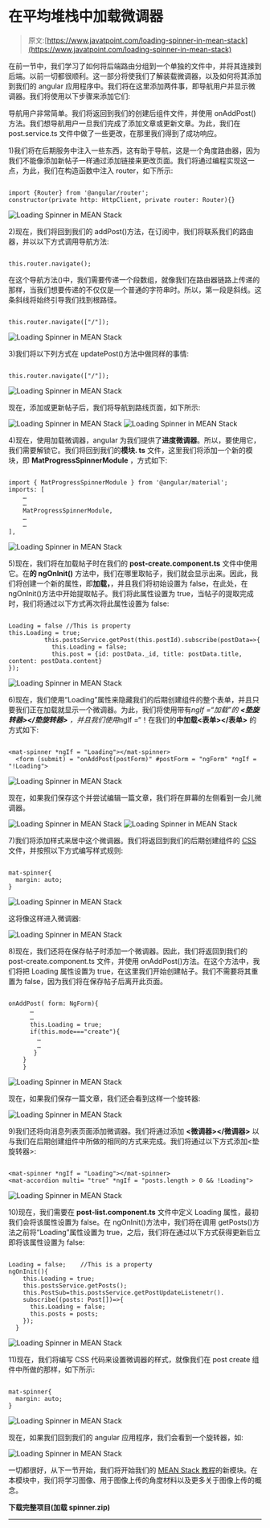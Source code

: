 # 在平均堆栈中加载微调器

> 原文:[https://www.javatpoint.com/loading-spinner-in-mean-stack](https://www.javatpoint.com/loading-spinner-in-mean-stack)

在前一节中，我们学习了如何将后端路由分组到一个单独的文件中，并将其连接到后端。以前一切都很顺利。这一部分将使我们了解装载微调器，以及如何将其添加到我们的 angular 应用程序中。我们将在这里添加两件事，即导航用户并显示微调器。我们将使用以下步骤来添加它们:

导航用户非常简单。我们将返回到我们的创建后组件文件，并使用 onAddPost()方法。我们想导航用户一旦我们完成了添加文章或更新文章。为此，我们在 post.service.ts 文件中做了一些更改，在那里我们得到了成功响应。

1)我们将在后期服务中注入一些东西，这有助于导航，这是一个角度路由器，因为我们不能像添加新帖子一样通过添加链接来更改页面。我们将通过编程实现这一点，为此，我们在构造函数中注入 router，如下所示:

```

import {Router} from '@angular/router';
constructor(private http: HttpClient, private router: Router){}

```

![Loading Spinner in MEAN Stack](../Images/2f50f3045a23126f62f552757786d8e5.png)

2)现在，我们将回到我们的 addPost()方法，在订阅中，我们将联系我们的路由器，并以以下方式调用导航方法:

```

this.router.navigate();

```

在这个导航方法()中，我们需要传递一个段数组，就像我们在路由器链路上传递的那样，当我们想要传递的不仅仅是一个普通的字符串时。所以，第一段是斜线。这条斜线将始终引导我们找到根路径。

```

this.router.navigate(["/"]);

```

![Loading Spinner in MEAN Stack](../Images/6725ea0ed4bd9609d29d65955c3eb34d.png)

3)我们将以下列方式在 updatePost()方法中做同样的事情:

```

this.router.navigate(["/"]);

```

![Loading Spinner in MEAN Stack](../Images/dfc2aaa788a8e58026b5c6719f2a2077.png)

现在，添加或更新帖子后，我们将导航到路线页面，如下所示:

![Loading Spinner in MEAN Stack](../Images/44d4825eb719c5cd09c34d0711a1dda6.png)
![Loading Spinner in MEAN Stack](../Images/489677d00b3a0a2cff5517a703782e1a.png)

4)现在，使用加载微调器，angular 为我们提供了**进度微调器**。所以，要使用它，我们需要解锁它。我们将回到我们的**模块. ts** 文件，这里我们将添加一个新的模块，即 **MatProgressSpinnerModule** ，方式如下:

```

import { MatProgressSpinnerModule } from '@angular/material';
imports: [
    …
    …
    MatProgressSpinnerModule,
    …
    … 
],

```

![Loading Spinner in MEAN Stack](../Images/5670d9f5c4c161676844aec52fb2ecc7.png)

5)现在，我们将在加载帖子时在我们的 **post-create.component.ts** 文件中使用它。在**的 ngOnInit()** 方法中，我们在哪里取帖子，我们就会显示出来。因此，我们将创建一个新的属性，即**加载，**，并且我们将初始设置为 false，在此处，在 ngOnInit()方法中开始提取帖子。我们将此属性设置为 true，当帖子的提取完成时，我们将通过以下方式再次将此属性设置为 false:

```

Loading = false	//This is property
this.Loading = true;
          this.postsService.getPost(this.postId).subscribe(postData=>{
            this.Loading = false;
            this.post = {id: postData._id, title: postData.title, content: postData.content}
});

```

![Loading Spinner in MEAN Stack](../Images/3b2d9a02d0707a8d198b54157ff7b7f7.png)

6)现在，我们使用“Loading”属性来隐藏我们的后期创建组件的整个表单，并且只要我们正在加载就显示一个微调器。为此，我们将使用带有*ngIf =“加载”的 **<垫旋转器></垫旋转器>** ，并且我们使用*ngIf =“！在我们的**中加载<表单></表单>** 的方式如下:

```

<mat-spinner *ngIf = "Loading"></mat-spinner>
  <form (submit) = "onAddPost(postForm)" #postForm = "ngForm" *ngIf = "!Loading">

```

![Loading Spinner in MEAN Stack](../Images/315feb24092829355d4a7910adaf7c10.png)

现在，如果我们保存这个并尝试编辑一篇文章，我们将在屏幕的左侧看到一会儿微调器。

![Loading Spinner in MEAN Stack](../Images/fec2ea4ec0804f2a6a9c9717e0e3cbce.png)
![Loading Spinner in MEAN Stack](../Images/99508232aca6186fdd51ad82c0e5b2e6.png)

7)我们将添加样式来居中这个微调器。我们将返回到我们的后期创建组件的 [CSS](https://www.javatpoint.com/css-tutorial) 文件，并按照以下方式编写样式规则:

```

mat-spinner{
  margin: auto;
}

```

![Loading Spinner in MEAN Stack](../Images/0969130bf29dfdeeba0f275e5538d810.png)

这将像这样进入微调器:

![Loading Spinner in MEAN Stack](../Images/cf9fc0811bb781aa23d6a64161191a44.png)

8)现在，我们还将在保存帖子时添加一个微调器。因此，我们将返回到我们的 post-create.component.ts 文件，并使用 onAddPost()方法。在这个方法中，我们将把 Loading 属性设置为 true，在这里我们开始创建帖子。我们不需要将其重置为 false，因为我们将在保存帖子后离开此页面。

```

onAddPost( form: NgForm){
      …
      …
      this.Loading = true;
      if(this.mode==="create"){
        …
        …
       }
    }
    }

```

![Loading Spinner in MEAN Stack](../Images/11168bc13021bba7b6fd543b1421cea5.png)

现在，如果我们保存一篇文章，我们还会看到这样一个旋转器:

![Loading Spinner in MEAN Stack](../Images/10fb49317a260b90b5408a7f70fc73c6.png)

9)我们还将向消息列表页面添加微调器。我们将通过添加 **<微调器></微调器>** 以与我们在后期创建组件中所做的相同的方式来完成。我们将通过以下方式添加<垫旋转器>:

```

<mat-spinner *ngIf = "Loading"></mat-spinner>
<mat-accordion multi= "true" *ngIf = "posts.length > 0 && !Loading">

```

![Loading Spinner in MEAN Stack](../Images/5e46d5c28856d569d2400e9cc67c2ccf.png)

10)现在，我们需要在 **post-list.component.ts** 文件中定义 Loading 属性，最初我们会将该属性设置为 false。在 ngOnInit()方法中，我们将在调用 getPosts()方法之前将“Loading”属性设置为 true，之后，我们将在通过以下方式获得更新后立即将该属性设置为 false:

```

Loading = false;	//This is a property
ngOnInit(){
    this.Loading = true;
    this.postsService.getPosts();
    this.PostSub=this.postsService.getPostUpdateListenetr().
    subscribe((posts: Post[])=>{
      this.Loading = false;
      this.posts = posts;
    });
  }

```

![Loading Spinner in MEAN Stack](../Images/4bf787dc4cc7837986bf9144a969c690.png)

11)现在，我们将编写 CSS 代码来设置微调器的样式，就像我们在 post create 组件中所做的那样，如下所示:

```

mat-spinner{
  margin: auto;
}

```

![Loading Spinner in MEAN Stack](../Images/f88ffdea9cf8e5e9796b4dbc360b9317.png)

现在，如果我们回到我们的 angular 应用程序，我们会看到一个旋转器，如:

![Loading Spinner in MEAN Stack](../Images/7f165ed023c61f1dbaf357bb95adfce2.png)

一切都很好，从下一节开始，我们将开始我们的 [MEAN Stack 教程](https://www.javatpoint.com/mean-stack)的新模块。在本模块中，我们将学习图像、用于图像上传的角度材料以及更多关于图像上传的概念。

**下载完整项目(加载 spinner.zip)**

* * *